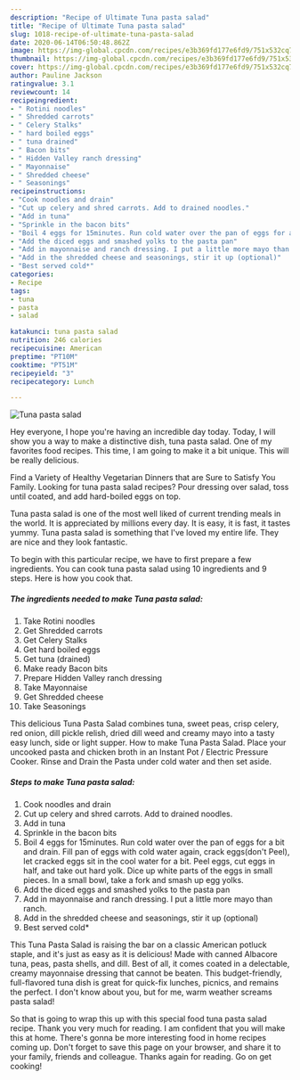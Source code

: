 ```yaml
---
description: "Recipe of Ultimate Tuna pasta salad"
title: "Recipe of Ultimate Tuna pasta salad"
slug: 1018-recipe-of-ultimate-tuna-pasta-salad
date: 2020-06-14T06:50:48.862Z
image: https://img-global.cpcdn.com/recipes/e3b369fd177e6fd9/751x532cq70/tuna-pasta-salad-recipe-main-photo.jpg
thumbnail: https://img-global.cpcdn.com/recipes/e3b369fd177e6fd9/751x532cq70/tuna-pasta-salad-recipe-main-photo.jpg
cover: https://img-global.cpcdn.com/recipes/e3b369fd177e6fd9/751x532cq70/tuna-pasta-salad-recipe-main-photo.jpg
author: Pauline Jackson
ratingvalue: 3.1
reviewcount: 14
recipeingredient:
- " Rotini noodles"
- " Shredded carrots"
- " Celery Stalks"
- " hard boiled eggs"
- " tuna drained"
- " Bacon bits"
- " Hidden Valley ranch dressing"
- " Mayonnaise"
- " Shredded cheese"
- " Seasonings"
recipeinstructions:
- "Cook noodles and drain"
- "Cut up celery and shred carrots. Add to drained noodles."
- "Add in tuna"
- "Sprinkle in the bacon bits"
- "Boil 4 eggs for 15minutes. Run cold water over the pan of eggs for a bit and drain. Fill pan of eggs with cold water again, crack eggs(don&#39;t Peel), let cracked eggs sit in the cool water for a bit. Peel eggs, cut eggs in half, and take out hard yolk. Dice up white parts of the eggs in small pieces. In a small bowl, take a fork and smash up egg yolks."
- "Add the diced eggs and smashed yolks to the pasta pan"
- "Add in mayonnaise and ranch dressing. I put a little more mayo than ranch."
- "Add in the shredded cheese and seasonings, stir it up (optional)"
- "Best served cold*"
categories:
- Recipe
tags:
- tuna
- pasta
- salad

katakunci: tuna pasta salad 
nutrition: 246 calories
recipecuisine: American
preptime: "PT10M"
cooktime: "PT51M"
recipeyield: "3"
recipecategory: Lunch

---
```



![Tuna pasta salad](https://img-global.cpcdn.com/recipes/e3b369fd177e6fd9/751x532cq70/tuna-pasta-salad-recipe-main-photo.jpg)

Hey everyone, I hope you're having an incredible day today. Today, I will show you a way to make a distinctive dish, tuna pasta salad. One of my favorites food recipes. This time, I am going to make it a bit unique. This will be really delicious.

Find a Variety of Healthy Vegetarian Dinners that are Sure to Satisfy You Family. Looking for tuna pasta salad recipes? Pour dressing over salad, toss until coated, and add hard-boiled eggs on top.

Tuna pasta salad is one of the most well liked of current trending meals in the world. It is appreciated by millions every day. It is easy, it is fast, it tastes yummy. Tuna pasta salad is something that I've loved my entire life. They are nice and they look fantastic.


To begin with this particular recipe, we have to first prepare a few ingredients. You can cook tuna pasta salad using 10 ingredients and 9 steps. Here is how you cook that.

<!--inarticleads1-->

##### The ingredients needed to make Tuna pasta salad:

1. Take  Rotini noodles
1. Get  Shredded carrots
1. Get  Celery Stalks
1. Get  hard boiled eggs
1. Get  tuna (drained)
1. Make ready  Bacon bits
1. Prepare  Hidden Valley ranch dressing
1. Take  Mayonnaise
1. Get  Shredded cheese
1. Take  Seasonings


This delicious Tuna Pasta Salad combines tuna, sweet peas, crisp celery, red onion, dill pickle relish, dried dill weed and creamy mayo into a tasty easy lunch, side or light supper. How to make Tuna Pasta Salad. Place your uncooked pasta and chicken broth in an Instant Pot / Electric Pressure Cooker. Rinse and Drain the Pasta under cold water and then set aside. 

<!--inarticleads2-->

##### Steps to make Tuna pasta salad:

1. Cook noodles and drain
1. Cut up celery and shred carrots. Add to drained noodles.
1. Add in tuna
1. Sprinkle in the bacon bits
1. Boil 4 eggs for 15minutes. Run cold water over the pan of eggs for a bit and drain. Fill pan of eggs with cold water again, crack eggs(don&#39;t Peel), let cracked eggs sit in the cool water for a bit. Peel eggs, cut eggs in half, and take out hard yolk. Dice up white parts of the eggs in small pieces. In a small bowl, take a fork and smash up egg yolks.
1. Add the diced eggs and smashed yolks to the pasta pan
1. Add in mayonnaise and ranch dressing. I put a little more mayo than ranch.
1. Add in the shredded cheese and seasonings, stir it up (optional)
1. Best served cold*


This Tuna Pasta Salad is raising the bar on a classic American potluck staple, and it&#39;s just as easy as it is delicious! Made with canned Albacore tuna, peas, pasta shells, and dill. Best of all, it comes coated in a delectable, creamy mayonnaise dressing that cannot be beaten. This budget-friendly, full-flavored tuna dish is great for quick-fix lunches, picnics, and remains the perfect. I don&#39;t know about you, but for me, warm weather screams pasta salad! 

So that is going to wrap this up with this special food tuna pasta salad recipe. Thank you very much for reading. I am confident that you will make this at home. There's gonna be more interesting food in home recipes coming up. Don't forget to save this page on your browser, and share it to your family, friends and colleague. Thanks again for reading. Go on get cooking!
